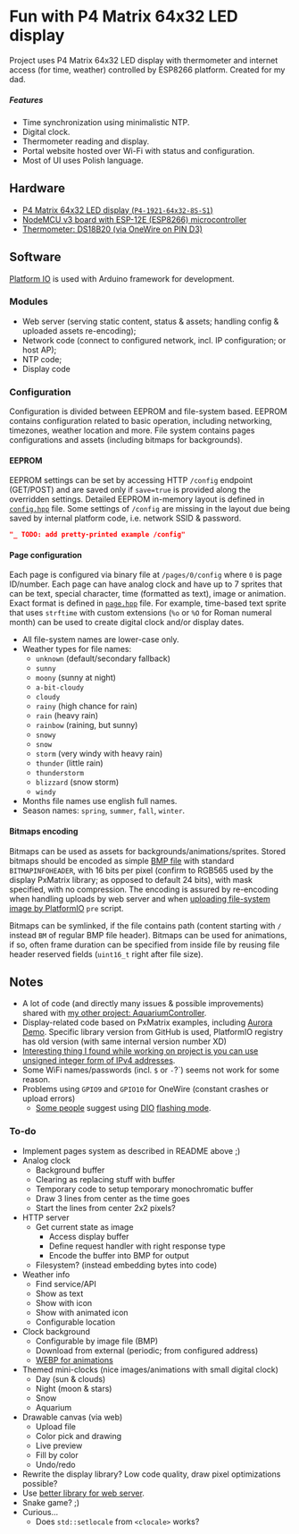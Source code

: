 
# Fun with P4 Matrix 64x32 LED display

Project uses P4 Matrix 64x32 LED display with thermometer and internet access (for time, weather) controlled by ESP8266 platform. Created for my dad.

<!-- TODO: image or two -->

##### Features

+ Time synchronization using minimalistic NTP.
+ Digital clock.
+ Thermometer reading and display.
+ Portal website hosted over Wi-Fi with status and configuration.
+ Most of UI uses Polish language.





## Hardware

+ [P4 Matrix 64x32 LED display (`P4-1921-64x32-8S-S1`)](https://vi.aliexpress.com/item/1005005293054289.html)
+ [NodeMCU v3 board with ESP-12E (ESP8266) microcontroller](https://mischianti.org/2022/02/09/nodemcu-v3-high-resolution-pinout-and-specs/)
+ [Thermometer: DS18B20 (via OneWire on PIN D3)](https://www.analog.com/media/en/technical-documentation/data-sheets/DS18B20.pdf)





## Software

[Platform IO](https://platformio.org/platformio-ide) is used with Arduino framework for development.


### Modules

* Web server (serving static content, status & assets; handling config & uploaded assets re-encoding);
* Network code (connect to configured network, incl. IP configuration; or host AP);
* NTP code;
* Display code

### 
<!-- TODO: ... -->

### Configuration

Configuration is divided between EEPROM and file-system based. EEPROM contains configuration related to basic operation, including networking, timezones, weather location and more. File system contains pages configurations and assets (including bitmaps for backgrounds).

#### EEPROM

EEPROM settings can be set by accessing HTTP `/config` endpoint (GET/POST) and are saved only if `save=true` is provided along the overridden settings. Detailed EEPROM in-memory layout is defined in [`config.hpp`](src/config.hpp) file. Some settings of `/config` are missing in the layout due being saved by internal platform code, i.e. network SSID & password.

```json
"_ TODO: add pretty-printed example /config"
```

#### Page configuration

Each page is configured via binary file at `/pages/0/config` where `0` is page ID/number. Each page can have analog clock and have up to 7 sprites that can be text,  special character, time (formatted as text), image or animation. Exact format is defined in [`page.hpp`](src/page.hpp) file. For example, time-based text sprite that uses `strftime` with custom extensions (`%o` or `%O` for Roman numeral month) can be used to create digital clock and/or display dates.

+ All file-system names are lower-case only.
+ Weather types for file names:
	+ `unknown` (default/secondary fallback)
	+ `sunny`
	+ `moony` (sunny at night)
	+ `a-bit-cloudy`
	+ `cloudy`
	+ `rainy` (high chance for rain)
	+ `rain` (heavy rain)
	+ `rainbow` (raining, but sunny)
	+ `snowy`
	+ `snow`
	+ `storm` (very windy with heavy rain)
	+ `thunder` (little rain)
	+ `thunderstorm`
	+ `blizzard` (snow storm)
	+ `windy`
+ Months file names use english full names.
+ Season names: `spring`, `summer`, `fall`, `winter`.

#### Bitmaps encoding

Bitmaps can be used as assets for backgrounds/animations/sprites. Stored bitmaps should be encoded as simple [BMP file](https://en.wikipedia.org/wiki/BMP_file_format) with standard `BITMAPINFOHEADER`, with 16 bits per pixel (confirm to RGB565 used by the display PxMatrix library; as opposed to default 24 bits), with mask specified, with no compression. The encoding is assured by re-encoding when handling uploads by web server and when [uploading file-system image by PlatformIO](https://docs.platformio.org/en/latest/platforms/espressif8266.html#using-filesystem) `pre` script.

Bitmaps can be symlinked, if the file contains path (content starting with `/` instead `BM` of regular BMP file header). Bitmaps can be used for animations, if so, often frame duration can be specified from inside file by reusing file header reserved fields (`uint16_t` right after file size).





## Notes

+ A lot of code (and directly many issues & possible improvements) shared with [my other project: AquariumController](https://github.com/AgainPsychoX/AquariumController). 
+ Display-related code based on PxMatrix examples, including [Aurora Demo](https://github.com/2dom/PxMatrix/blob/0c7c63c0248321a31dedcefcdaebc87df4624141/examples/Aurora_Demo/Aurora_Demo.ino). Specific library version from GitHub is used, PlatformIO registry has old version (with same internal version number XD)
+ [Interesting thing I found while working on project is you can use unsigned integer form of IPv4 addresses](https://www.browserling.com/tools/ip-to-dec).
+ Some WiFi names/passwords (incl. `$` or `-`?`) seems not work for some reason.
+ Problems using `GPIO9` and `GPIO10` for OneWire (constant crashes or upload errors)
	+ [Some people](https://www.letscontrolit.com/forum/viewtopic.php?t=1462) suggest using [DIO](https://hackaday.com/2017/10/01/trouble-flashing-your-esp8266-meet-dio-and-qio/) [flashing mode](https://docs.platformio.org/en/stable/platforms/espressif8266.html#flash-mode).



### To-do

+ Implement pages system as described in README above ;)
+ Analog clock
	- Background buffer
	- Clearing as replacing stuff with buffer
	- Temporary code to setup temporary monochromatic buffer
	- Draw 3 lines from center as the time goes
	- Start the lines from center 2x2 pixels?
+ HTTP server
	+ Get current state as image
		- Access display buffer
		- Define request handler with right response type
		- Encode the buffer into BMP for output
	+ Filesystem? (instead embedding bytes into code)
+ Weather info
	+ Find service/API
	+ Show as text
	+ Show with icon
	+ Show with animated icon
	+ Configurable location
+ Clock background
	+ Configurable by image file (BMP)
	+ Download from external (periodic; from configured address)
	+ [WEBP for animations](https://discuss.tidbyt.com/t/gif-vs-webp/694/3) 
+ Themed mini-clocks (nice images/animations with small digital clock)
	+ Day (sun & clouds)
	+ Night (moon & stars)
	+ Snow
	+ Aquarium
+ Drawable canvas (via web)
	+ Upload file
	+ Color pick and drawing
	+ Live preview
	+ Fill by color
	+ Undo/redo
+ Rewrite the display library? Low code quality, draw pixel optimizations possible?
+ Use [better library for web server](https://github.com/me-no-dev/ESPAsyncWebServer).
+ Snake game? ;)
+ Curious...
	+ Does `std::setlocale` from `<clocale>` works?
